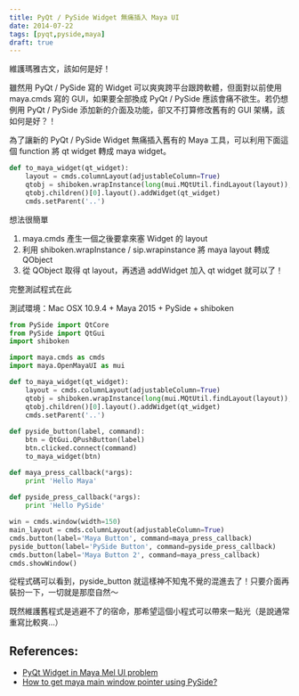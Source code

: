 ```yaml
---
title: PyQt / PySide Widget 無痛插入 Maya UI 
date: 2014-07-22
tags: [pyqt,pyside,maya]
draft: true
---
```


維護瑪雅古文，該如何是好！

雖然用 PyQt / PySide 寫的 Widget 可以爽爽跨平台跟跨軟體，但面對以前使用 maya.cmds 寫的 GUI，如果要全部換成 PyQt / PySide 應該會痛不欲生。若仍想例用 PyQt / PySide 添加新的介面及功能，卻又不打算修改舊有的 GUI 架構，該如何是好？！

為了讓新的 PyQt / PySide Widget 無痛插入舊有的 Maya 工具，可以利用下面這個 function 將 qt widget 轉成 maya widget。

```python
def to_maya_widget(qt_widget):
    layout = cmds.columnLayout(adjustableColumn=True)
    qtobj = shiboken.wrapInstance(long(mui.MQtUtil.findLayout(layout)), QtCore.QObject)
    qtobj.children()[0].layout().addWidget(qt_widget)
    cmds.setParent('..')
```

想法很簡單

1. maya.cmds 產生一個之後要拿來塞 Widget 的 layout
2. 利用 shiboken.wrapInstance / sip.wrapinstance 將 maya layout 轉成 QObject
3. 從 QObject 取得 qt layout，再透過 addWidget 加入 qt widget 就可以了！

完整測試程式在此

測試環境：Mac OSX 10.9.4 + Maya 2015 + PySide + shiboken

```python
from PySide import QtCore
from PySide import QtGui
import shiboken

import maya.cmds as cmds
import maya.OpenMayaUI as mui

def to_maya_widget(qt_widget):
    layout = cmds.columnLayout(adjustableColumn=True)
    qtobj = shiboken.wrapInstance(long(mui.MQtUtil.findLayout(layout)), QtCore.QObject)
    qtobj.children()[0].layout().addWidget(qt_widget)
    cmds.setParent('..')
    
def pyside_button(label, command):
    btn = QtGui.QPushButton(label)
    btn.clicked.connect(command)
    to_maya_widget(btn)

def maya_press_callback(*args):
    print 'Hello Maya'
    
def pyside_press_callback(*args):
    print 'Hello PySide'

win = cmds.window(width=150)
main_layout = cmds.columnLayout(adjustableColumn=True)
cmds.button(label='Maya Button', command=maya_press_callback)
pyside_button(label='PySide Button', command=pyside_press_callback)
cmds.button(label='Maya Button 2', command=maya_press_callback)
cmds.showWindow()
```

從程式碼可以看到，pyside_button 就這樣神不知鬼不覺的混進去了！只要介面再裝扮一下，一切就是那麼自然～

既然維護舊程式是逃避不了的宿命，那希望這個小程式可以帶來一點光（是說通常重寫比較爽...）

## References:

- [PyQt Widget in Maya Mel UI problem](http://tech-artists.org/forum/showthread.php?2845-PyQt-Widget-in-Maya-Mel-UI-problem)
- [How to get maya main window pointer using PySide?](http://stackoverflow.com/questions/22331337/how-to-get-maya-main-window-pointer-using-pyside)
